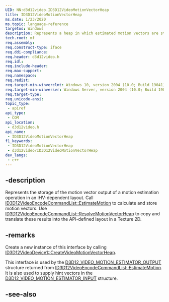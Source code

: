 ```yaml
---
UID: NN:d3d12video.ID3D12VideoMotionVectorHeap
title: ID3D12VideoMotionVectorHeap
ms.date: 1/23/2020
ms.topic: language-reference
targetos: Windows
description: Represents a heap in which estimated motion vectors are stored.
tech.root: mf
req.assembly: 
req.construct-type: iface
req.ddi-compliance: 
req.header: d3d12video.h
req.idl: 
req.include-header: 
req.max-support: 
req.namespace: 
req.redist: 
req.target-min-winverclnt: Windows 10, version 2004 (10.0; Build 19041)
req.target-min-winversvr: Windows Server, version 2004 (10.0; Build 19041)
req.target-type: 
req.unicode-ansi: 
topic_type:
 - apiref
api_type:
 - COM
api_location:
 - d3d12video.h
api_name:
 - ID3D12VideoMotionVectorHeap
f1_keywords:
 - ID3D12VideoMotionVectorHeap
 - d3d12video/ID3D12VideoMotionVectorHeap
dev_langs:
 - c++
---
```


## -description

Represents the storage of the motion vector output of a motion estimation operation in an IHV-dependent layout. Call [ID3D12VideoEncodeCommandList::EstimateMotion](nf-d3d12video-id3d12videoencodecommandlist-estimatemotion.md) to calculate and store motion vectors. Use [ID3D12VideoEncodeCommandList::ResolveMotionVectorHeap](nf-d3d12video-id3d12videoencodecommandlist-resolvemotionvectorheap.md) to copy and translate these results into the API-defined layout in a Texture 2D.

## -remarks

Create a new instance of this interface by calling [ID3D12VideoDevice1::CreateVideoMotionVectorHeap](nf-d3d12video-id3d12videodevice1-createvideomotionvectorheap.md).

This interface is used by the [D3D12_VIDEO_MOTION_ESTIMATOR_OUTPUT](ns-d3d12video-d3d12_video_motion_estimator_output.md) structure returned from [ID3D12VideoEncodeCommandList::EstimateMotion](nf-d3d12video-id3d12videoencodecommandlist-estimatemotion.md). It is also used to supply hint vectors in the [D3D12_VIDEO_MOTION_ESTIMATOR_INPUT](ns-d3d12video-d3d12_video_motion_estimator_input.md) structure.

## -see-also

